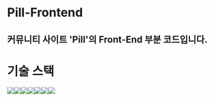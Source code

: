# Pill-Frontend
커뮤니티 사이트 'Pill'의 Front-End 부분 코드입니다.
---
# 기술 스택
<div style="display: flex;">
  <img src="https://img.shields.io/badge/React-grey.svg?style=for-the-badge&logo=React&logoColor=blue">
  <img src="https://img.shields.io/badge/Typescript-blue.svg?style=for-the-badge&logo=Typescript&logoColor=white">
  <img src="https://img.shields.io/badge/redux-purple.svg?style=for-the-badge&logo=redux&logoColor=white">
  <img src="https://img.shields.io/badge/axios-blueviolet.svg?style=for-the-badge&logo=axios&logoColor=white">
  <img src="https://img.shields.io/badge/mui-lightblue.svg?style=for-the-badge&logo=mui&logoColor=blue">
  <img src="https://img.shields.io/badge/css3-orange.svg?style=for-the-badge&logo=css3&logoColor=white">
  <img src="https://img.shields.io/badge/emotion-pink.svg?style=for-the-badge&logo=emotion&logoColor=red">
</div>
